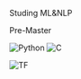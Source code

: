 Studing ML&NLP

Pre-Master

![Python](https://img.shields.io/badge/python-black?style=for-the-badge&logo=python)
![C](https://img.shields.io/badge/c-black?style=for-the-badge&logo=c)

![TF](https://img.shields.io/badge/TF-black?style=for-the-badge&logo=tensorflow)
